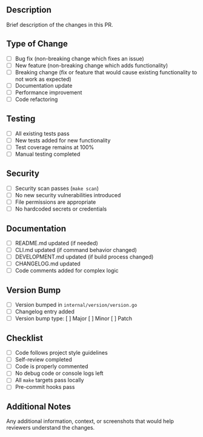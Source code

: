 ## Description

Brief description of the changes in this PR.

## Type of Change

- [ ] Bug fix (non-breaking change which fixes an issue)
- [ ] New feature (non-breaking change which adds functionality)
- [ ] Breaking change (fix or feature that would cause existing functionality to not work as expected)
- [ ] Documentation update
- [ ] Performance improvement
- [ ] Code refactoring

## Testing

- [ ] All existing tests pass
- [ ] New tests added for new functionality
- [ ] Test coverage remains at 100%
- [ ] Manual testing completed

## Security

- [ ] Security scan passes (`make scan`)
- [ ] No new security vulnerabilities introduced
- [ ] File permissions are appropriate
- [ ] No hardcoded secrets or credentials

## Documentation

- [ ] README.md updated (if needed)
- [ ] CLI.md updated (if command behavior changed)
- [ ] DEVELOPMENT.md updated (if build process changed)
- [ ] CHANGELOG.md updated
- [ ] Code comments added for complex logic

## Version Bump

- [ ] Version bumped in `internal/version/version.go`
- [ ] Changelog entry added
- [ ] Version bump type: [ ] Major [ ] Minor [ ] Patch

## Checklist

- [ ] Code follows project style guidelines
- [ ] Self-review completed
- [ ] Code is properly commented
- [ ] No debug code or console logs left
- [ ] All `make` targets pass locally
- [ ] Pre-commit hooks pass

## Additional Notes

Any additional information, context, or screenshots that would help reviewers understand the changes.
